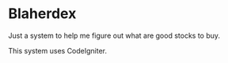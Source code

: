 Blaherdex
=========

Just a system to help me figure out what are good stocks to buy.

This system uses CodeIgniter.